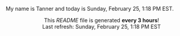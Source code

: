 My name is Tanner and today is Sunday, February 25, 1:18 PM EST.

<p align="center">This <i>README</i> file is generated <b>every 3 hours</b>!</br>Last refresh: Sunday, February 25, 1:18 PM EST<br /></p>
